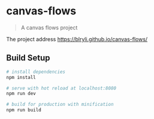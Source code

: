 # canvas-flows

> A canvas flows project

The project address https://blryli.github.io/canvas-flows/

## Build Setup

``` bash
# install dependencies
npm install

# serve with hot reload at localhost:8080
npm run dev

# build for production with minification
npm run build
```